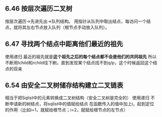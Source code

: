 ## 6.46 按层次遍历二叉树
按层次遍历->先进先出->队列结构。
用指针从队列中取出结点，每访问一个结点，就将其左右节点放入队列（根节点手动放入队列）。

## 6.47 寻找两个结点中距离他们最近的祖先
使用递归
最近的祖先就是**这个祖先之后的每个结点都不会是他们的共同祖先**
所以不断用lchild和rchild往下刷，直到发现某个结点找不到q/p，这个时候返回这个结点的双亲

## 6.54 由安全二叉树储存结构建立二叉链表
相当于把Sqlist中的元素转换成二叉树结构（安全二叉树是完全的）
使用递归
不断申请新的树结点，将sqlist中的值赋给结点
在函数传入的值中加上i，起到定位的作用（比如i=1，就赋给根节点；i=2，就赋给根节点的左节点）

